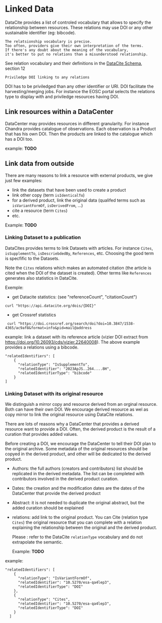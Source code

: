 # Linked Data

DataCite provides a list of controled vocabulary that allows to specify the relationship between resources.
These relations may use DOI or any other sustainable identifier (eg: bibcode).

```
The relatsionship vocabulary is precise.
Too often, providers give their own interpretation of the terms.
If there's any doubt about the meaning of the vocabulary,
it's better to put no relations than a misunderstood relationship.
```

See relation vocabulary and their definitions in the [DataCite Schema](https://datacite-metadata-schema.readthedocs.io/_/downloads/en/4.5/pdf/), section 12


```
Priviledge DOI linking to any relations
```
DOI has to be priviledged than any other identifier or URI. DOI facilitate the harvesting/merging jobs. For instance the EOSC portal selects the relations type to display with and priviledge resources having DOI.

## Link resources within a DataCenter
DataCenter may provides resources in different granularity. For instance Chandra provides catalogue of observations. Each observation is a Product that has his own DOI.
Then the products are linked to the catalogue which has a DOI too.

example: **TODO**

## Link data from outside
There are many reasons to link a resource with external products, we give just few examples:

- link the datasets that have been used to create a product 
- link other copy (term ```isIdenticalTo```)
- for a derived product, link the original data (qualifed terms such as ```isVariantFormOf```, ```isDerivedFrom```, ...)
- cite a resource (term ```Cites```)
- etc.

Example: **TODO**

### Linking Dataset to a publication
DataCites provides terms to link Datasets with articles. For instance ```Cites```, ```isSupplementTo```, ```isDescriebdedBy```, ```References```, etc.
Choosing the good term is specfific to the Datasets. 

Note the ```Cites``` relations which makes an automated citation (the article is cited when the DOI of the dataset is created). 
Other terms like ```References``` generates also statistics in DataCite.

Exemple: 
- get Datacite statistics:  (see "referenceCount", "citationCount")
```
curl "https://api.datacite.org/dois/{DOI}"
```

- get Crossref statistics
```
 curl "https://doi.crossref.org/search/doi?doi=10.3847/1538-4365/ac9af8&format=info&pid=mail@address
```



example: link a dataset with its reference article (vizier DOI extract from https://doi.org/10.26093/cds/vizier.22640008).
The above example provides a relations using a bibcode.

```
"relatedIdentifiers": [
    {
      "relationType": "IsSupplementTo",
      "relatedIdentifier": "2023ApJS..264....8H",
      "relatedIdentifierType": "bibcode"
    }
]
```

### Linking Dataset with its original resource
We distinguish a mirror copy and resource derived from an orginal resource.
Both can have their own DOI. We encourage derived resource as wel as copy mirror to link the original resource using DataCite relations.

There are lots of reasons why a DataCenter that provides a derived resource want to provide a DOI. 
Often, the derived product is the result of a curation that provides added values.

Before creating a DOI, we encourage the DataCenter to tell their DOI plan to the original archive.
Some metadata of the original resources should be copyed in the derived product, and other will be dedicated to the derived product.

- Authors: the full authors (creators and contributors) list should be replicated in the derived metadata. The list can be completed with contributors involved in the derived product curation.
- Dates: the creation and the modification dates are the dates of the DataCenter that provide the derived product
- Abstract: it is not needed to duplicate the original abstract, but the added curation should be explained
- relations: add link to the original product. 
  You can Cite (relation type ```Cites```) the original resource that you can complete with a relation explaining the relationship between the original and the derived product.

  Please : refer to the DataCite ```relationType``` vocabulary and do not extrapolate the semantic.

  Example: **TODO**


example:
```
"relatedIdentifiers": [
    {
      "relationType": "IsVariantFormOf",
      "relatedIdentifier": "10.5270/esa-qa4lep3",
      "relatedIdentifierType": "DOI"
    },
    {
      "relationType": "Cites",
      "relatedIdentifier": "10.5270/esa-qa4lep3",
      "relatedIdentifierType": "DOI"
    }
  ]
```

